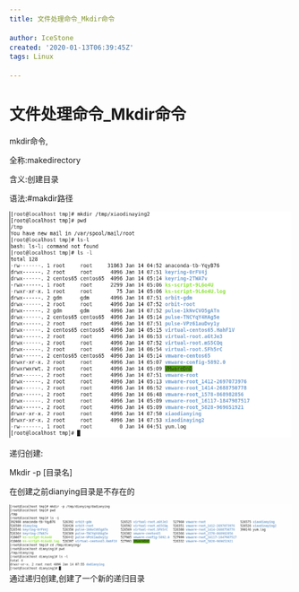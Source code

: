 ```yaml
---
title: 文件处理命令_Mkdir命令

author: IceStone
created: '2020-01-13T06:39:45Z'
tags: Linux

---
```


# 文件处理命令_Mkdir命令

mkdir命令,

全称:makedirectory

含义:创建目录

语法:#makdir路径

![](images/3e3c707b-c993-4742-b05f-85a18cd3ff9c.png) 

递归创建:

Mkdir -p [目录名]

在创建之前dianying目录是不存在的

![](images/831d0f27-2ce0-4bc5-86c5-674391ef6a82.png)通过递归创建,创建了一个新的递归目录

